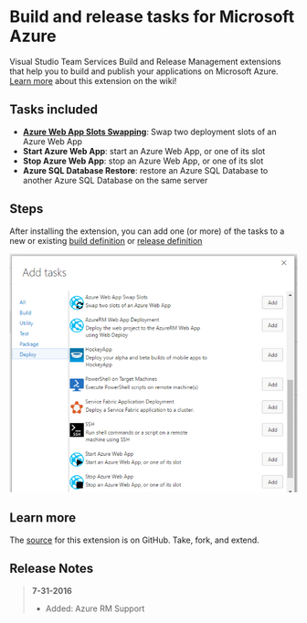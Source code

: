 # Build and release tasks for Microsoft Azure

Visual Studio Team Services Build and Release Management extensions that help you to build and publish your applications on Microsoft Azure.
[Learn more](https://github.com/geeklearningio/gl-vsts-tasks-azure/wiki) about this extension on the wiki!

## Tasks included

* **[Azure Web App Slots Swapping](https://github.com/geeklearningio/gl-vsts-tasks-azure/wiki/Azure-Web-App-Slots-Swapping)**: Swap two deployment slots of an Azure Web App
* **Start Azure Web App**: start an Azure Web App, or one of its slot
* **Stop Azure Web App**: stop an Azure Web App, or one of its slot
* **Azure SQL Database Restore**: restore an Azure SQL Database to another Azure SQL Database on the same server

## Steps

After installing the extension, you can add one (or more) of the tasks to a new or existing [build definition](https://www.visualstudio.com/en-us/docs/build/define/create) or [release definition](https://www.visualstudio.com/en-us/docs/release/author-release-definition/more-release-definition)

![add-task](add-task.png)

## Learn more

The [source](https://github.com/geeklearningio/gl-vsts-tasks-azure) for this extension is on GitHub. Take, fork, and extend.

## Release Notes
> **7-31-2016**
> - Added: Azure RM Support
